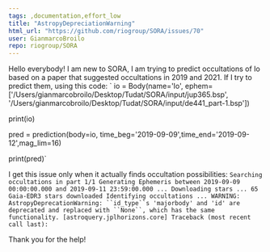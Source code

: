 ```yaml
---
tags: ,documentation,effort_low
title: "AstropyDepreciationWarning"
html_url: "https://github.com/riogroup/SORA/issues/70"
user: GianmarcoBroilo
repo: riogroup/SORA
---
```


Hello everybody! I am new to SORA, I am trying to predict occultations of Io based on a paper that suggested occultations in 2019 and 2021. If I try to predict them, using this code:
` io = Body(name='Io',
                ephem=['/Users/gianmarcobroilo/Desktop/Tudat/SORA/input/jup365.bsp', '/Users/gianmarcobroilo/Desktop/Tudat/SORA/input/de441_part-1.bsp'])

print(io)


pred = prediction(body=io, time_beg='2019-09-09',time_end='2019-09-12',mag_lim=16)

print(pred)`

I get this issue only when it actually finds occultation possibilities:
`Searching occultations in part 1/1
Generating Ephemeris between 2019-09-09 00:00:00.000 and 2019-09-11 23:59:00.000 ...
Downloading stars ...
    65 Gaia-EDR3 stars downloaded
Identifying occultations ...
WARNING: AstropyDeprecationWarning: ``id_type``s 'majorbody' and 'id' are deprecated and replaced with ``None``, which has the same functionality. [astroquery.jplhorizons.core]
Traceback (most recent call last):`

Thank you for the help!
